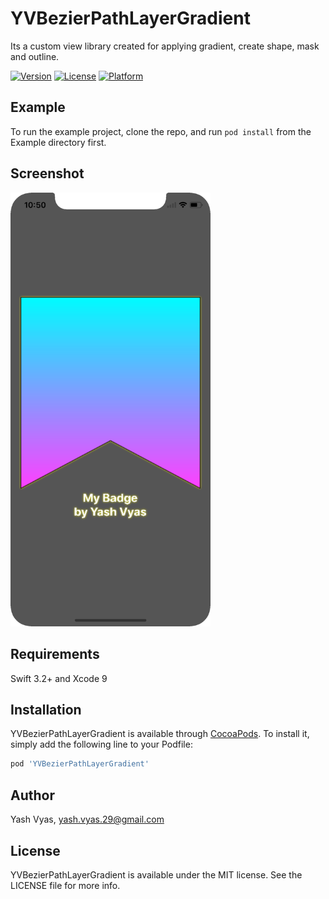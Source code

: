 # YVBezierPathLayerGradient
Its a custom view library created for applying gradient, create shape, mask and outline.

[![Version](https://img.shields.io/cocoapods/v/YVBezierPathLayerGradient.svg?style=flat)](http://cocoapods.org/pods/YVBezierPathLayerGradient)
[![License](https://img.shields.io/cocoapods/l/YVBezierPathLayerGradient.svg?style=flat)](http://cocoapods.org/pods/YVBezierPathLayerGradient)
[![Platform](https://img.shields.io/cocoapods/p/YVBezierPathLayerGradient.svg?style=flat)](http://cocoapods.org/pods/YVBezierPathLayerGradient)

## Example

To run the example project, clone the repo, and run `pod install` from the Example directory first.

## Screenshot

<img src="https://github.com/yashvyas29/YVBezierPathLayerGradient/blob/pod/Screenshot/YVBezierPathLayerGradient.png?raw=true" width="320">

## Requirements
Swift 3.2+ and Xcode 9

## Installation

YVBezierPathLayerGradient is available through [CocoaPods](http://cocoapods.org). To install
it, simply add the following line to your Podfile:

```ruby
pod 'YVBezierPathLayerGradient'
```

## Author

Yash Vyas, yash.vyas.29@gmail.com

## License

YVBezierPathLayerGradient is available under the MIT license. See the LICENSE file for more info.

